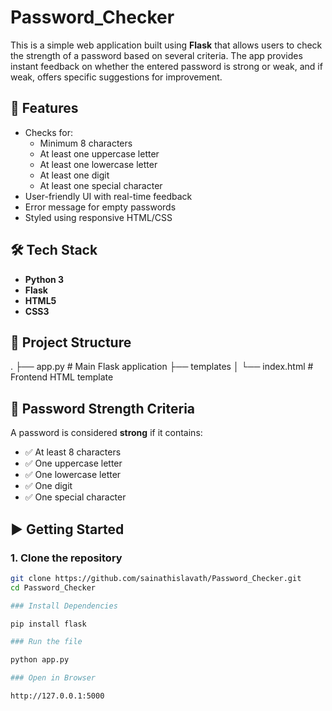 # Password_Checker

This is a simple web application built using **Flask** that allows users to check the strength of a password based on several criteria. The app provides instant feedback on whether the entered password is strong or weak, and if weak, offers specific suggestions for improvement.

## 🚀 Features

- Checks for:
  - Minimum 8 characters
  - At least one uppercase letter
  - At least one lowercase letter
  - At least one digit
  - At least one special character
- User-friendly UI with real-time feedback
- Error message for empty passwords
- Styled using responsive HTML/CSS

## 🛠️ Tech Stack

- **Python 3**
- **Flask**
- **HTML5**
- **CSS3**

## 📁 Project Structure

. ├── app.py # Main Flask application ├── templates │ └── index.html # Frontend HTML template


## 🧪 Password Strength Criteria

A password is considered **strong** if it contains:

- ✅ At least 8 characters  
- ✅ One uppercase letter  
- ✅ One lowercase letter  
- ✅ One digit  
- ✅ One special character

## ▶️ Getting Started

### 1. Clone the repository

```bash
git clone https://github.com/sainathislavath/Password_Checker.git
cd Password_Checker

### Install Dependencies

pip install flask

### Run the file

python app.py

### Open in Browser

http://127.0.0.1:5000